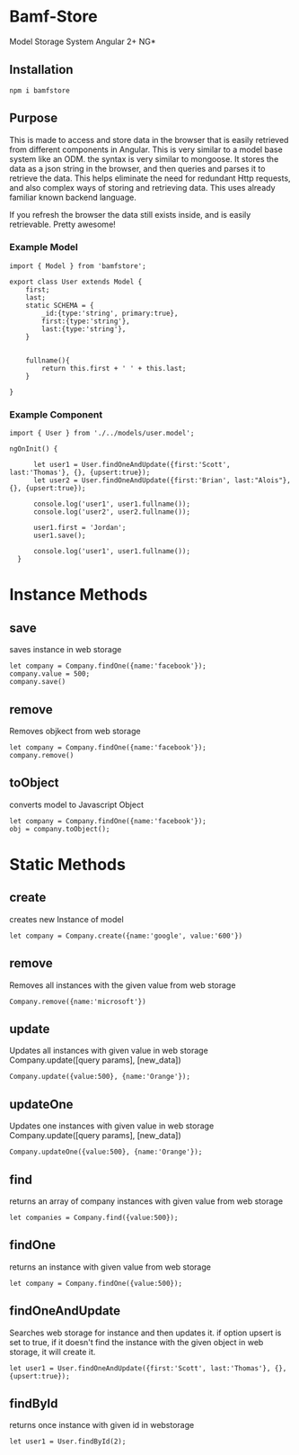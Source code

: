 # Bamf-Store
Model Storage System Angular 2+ NG*

## Installation
```
npm i bamfstore
```

## Purpose
This is made to access and store data in the browser that is easily retrieved from different components in Angular. This is very similar to a model base system like an ODM. the syntax is very similar to mongoose.
It stores the data as a json string in the browser, and then queries and parses it to retrieve the data. This helps eliminate the need for redundant Http requests, and also complex ways of storing and retrieving data.
This uses already familiar known backend language. 

If you refresh the browser the data still exists inside, and is easily retrievable. Pretty awesome!

### Example Model
```
import { Model } from 'bamfstore';

export class User extends Model {
    first;
    last;
    static SCHEMA = {
        _id:{type:'string', primary:true},
        first:{type:'string'},
        last:{type:'string'},
    }


    fullname(){
        return this.first + ' ' + this.last;
    }

}
```

### Example Component
```
import { User } from './../models/user.model';

ngOnInit() {

      let user1 = User.findOneAndUpdate({first:'Scott', last:'Thomas'}, {}, {upsert:true});
      let user2 = User.findOneAndUpdate({first:'Brian', last:"Alois"},{}, {upsert:true});

      console.log('user1', user1.fullname());
      console.log('user2', user2.fullname());
      
      user1.first = 'Jordan';
      user1.save();
      
      console.log('user1', user1.fullname());
  }
  ```
  
  # Instance Methods
  ## save
  saves instance in web storage
  ```
  let company = Company.findOne({name:'facebook'});
  company.value = 500;
  company.save()
  ```
  ## remove
  Removes objkect from web storage
  ```
  let company = Company.findOne({name:'facebook'});
  company.remove()
  ```
  ## toObject
  converts model to Javascript Object
  ```
  let company = Company.findOne({name:'facebook'});
  obj = company.toObject();
  ```
  # Static Methods
  ## create
  creates new Instance of model
  ```
  let company = Company.create({name:'google', value:'600'})
  ```
  ## remove
  Removes all instances with the given value from web storage
  ```
  Company.remove({name:'microsoft'})
  ```
  ## update
  Updates all instances with given value in web storage
  Company.update([query params], [new_data])
  ```
  Company.update({value:500}, {name:'Orange'});
  ```
  ## updateOne
   Updates one instances with given value in web storage
  Company.update([query params], [new_data])
  ```
  Company.updateOne({value:500}, {name:'Orange'});
  ```
  ## find
  returns an array of company instances with given value from web storage
  ```
  let companies = Company.find({value:500});
  ```
  ## findOne
  returns an instance with given value from web storage
  ```
  let company = Company.findOne({value:500});
  ```
  ## findOneAndUpdate
  Searches web storage for instance and then updates it. if option upsert is set to true, if it doesn't find the instance with the given object in web storage, it will create it.
  ```
  let user1 = User.findOneAndUpdate({first:'Scott', last:'Thomas'}, {}, {upsert:true});
  ```
  ## findById
  returns once instance with given id in webstorage
  ```
  let user1 = User.findById(2);
  ```
  
